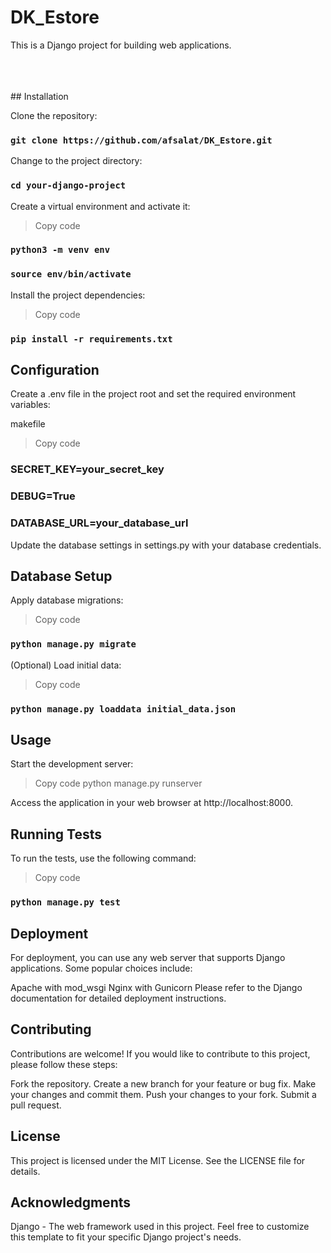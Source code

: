 # DK_Estore
This is a Django project for building web applications.

<br/>
<br/>
<br/>
## Installation

Clone the repository:

 ### `git clone https://github.com/afsalat/DK_Estore.git`

Change to the project directory:

### `cd your-django-project`

Create a virtual environment and activate it:

> Copy code
### `python3 -m venv env`
### `source env/bin/activate`

Install the project dependencies:

> Copy code
### `pip install -r requirements.txt`


## Configuration

Create a .env file in the project root and set the required environment variables:

makefile
> Copy code
### SECRET_KEY=your_secret_key
### DEBUG=True
### DATABASE_URL=your_database_url
Update the database settings in settings.py with your database credentials.


## Database Setup

Apply database migrations:

> Copy code
### `python manage.py migrate`

(Optional) Load initial data:

> Copy code
### `python manage.py loaddata initial_data.json`


## Usage

Start the development server:

> Copy code
python manage.py runserver

Access the application in your web browser at http://localhost:8000.


## Running Tests

To run the tests, use the following command:

> Copy code
### `python manage.py test`


## Deployment
For deployment, you can use any web server that supports Django applications. Some popular choices include:

Apache with mod_wsgi
Nginx with Gunicorn
Please refer to the Django documentation for detailed deployment instructions.


## Contributing

Contributions are welcome! If you would like to contribute to this project, please follow these steps:

Fork the repository.
Create a new branch for your feature or bug fix.
Make your changes and commit them.
Push your changes to your fork.
Submit a pull request.


## License
This project is licensed under the MIT License. See the LICENSE file for details.


## Acknowledgments
Django - The web framework used in this project.
Feel free to customize this template to fit your specific Django project's needs.

